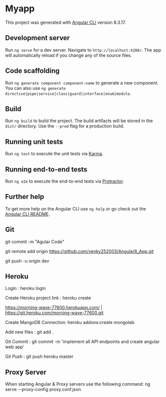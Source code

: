 # Myapp

This project was generated with [Angular CLI](https://github.com/angular/angular-cli) version 8.3.17.

## Development server

Run `ng serve` for a dev server. Navigate to `http://localhost:4200/`. The app will automatically reload if you change any of the source files.

## Code scaffolding

Run `ng generate component component-name` to generate a new component. You can also use `ng generate directive|pipe|service|class|guard|interface|enum|module`.

## Build

Run `ng build` to build the project. The build artifacts will be stored in the `dist/` directory. Use the `--prod` flag for a production build.

## Running unit tests

Run `ng test` to execute the unit tests via [Karma](https://karma-runner.github.io).

## Running end-to-end tests

Run `ng e2e` to execute the end-to-end tests via [Protractor](http://www.protractortest.org/).

## Further help

To get more help on the Angular CLI use `ng help` or go check out the [Angular CLI README](https://github.com/angular/angular-cli/blob/master/README.md).

## Git

git commit -m "Agular Code"

git remote add origin https://github.com/venky252003/Angular8_App.git

git push -u origin dev

## Heroku

Login : heroku login

Create Heroku project link : heroku create

https://morning-wave-77600.herokuapp.com/ | https://git.heroku.com/morning-wave-77600.git

Create MangoDB Connection: heroku addons:create mongolab

Add new files : git add .

Git Commit : git commit -m 'implement all API endpoints and create angular web app'

Git Push : git push heroku master

## Proxy Server

When starting Angular & Proxy servers use the following command: ng serve --proxy-config proxy.conf.json


